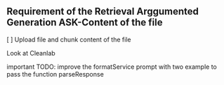 ## Requirement of the Retrieval Arggumented Generation ASK-Content of the file

[ ] Upload file and chunk content of the file

Look at Cleanlab


important TODO: improve the formatService prompt with two example to pass the function parseResponse
